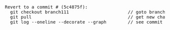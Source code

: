 <pre>

Revert to a commit # (5c4875f):
  git checkout branch111                      // goto branch branch111
  git pull                                    // get new changes
  git log --oneline --decorate --graph        // see commit numbers

</pre>
